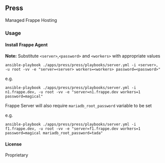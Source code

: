## Press

Managed Frappe Hosting

### Usage

#### Install Frappe Agent

**Note:** Substitute `<server>`,`<password>` and `<workers>` with appropriate values
```
ansible-playbook ./apps/press/press/playbooks/server.yml -i <server>, -u root -vv -e "server=<server> workers=<workers> password=<password>"
```

e.g.
```
ansible-playbook ./apps/press/press/playbooks/server.yml -i n1.frappe.dev, -u root -vv -e "server=n1.frappe.dev workers=1 password=magical"
```

Frappe Server will also require `mariadb_root_password` variable to be set

e.g.
```
ansible-playbook ./apps/press/press/playbooks/server.yml -i f1.frappe.dev, -u root -vv -e "server=f1.frappe.dev workers=1 password=magical mariadb_root_password=tada"
```

#### License

Proprietary

